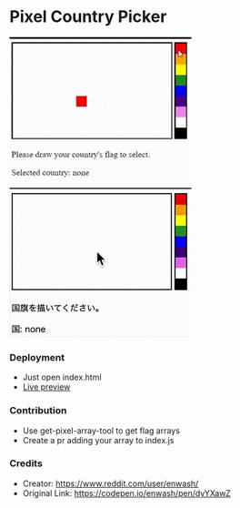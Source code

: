# Pixel Country Picker

![](images/demo_murica.gif)
![](images/demo_日本.gif)

### Deployment

- Just open index.html
- [Live preview](http://flags.query.design/)

### Contribution

- Use get-pixel-array-tool to get flag arrays
- Create a pr adding your array to index.js

### Credits

- Creator: https://www.reddit.com/user/enwash/
- Original Link: https://codepen.io/enwash/pen/dyYXawZ
